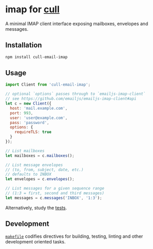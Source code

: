 # imap for [cull](https://cull.email)

A minimal IMAP client interface exposing mailboxes, envelopes and messages.

## Installation

```sh
npm install cull-email-imap
```

## Usage

```js
import Client from 'cull-email-imap';

// optional `options` passes through to `emailjs-imap-client`
// see https://github.com/emailjs/emailjs-imap-client#api
let c = new Client({
  host: 'mail.example.com',
  port: 993,
  user: 'user@example.com',
  pass: 'password',
  options: {
    requireTLS: true
  }
});

// List mailboxes
let mailboxes = c.mailboxes();

// List message envelopes
// (to, from, subject, date, etc.)
// defaults to INBOX
let envelopes = c.envelopes();

// List messages for a given sequence range
// (1:3 = first, second and third messages)
let messages = c.messages('INBOX', '1:3');
```

Alternatively, study the [tests](test/index.spec.ts).

## Development

[`makefile`](makefile) codifies directives for building, testing, linting and other development oriented tasks.